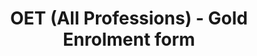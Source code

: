 ---
title: "OET (All Professions) - Gold Enrolment form"
draft: false
# page title background image
bg_image: "images/backgrounds/page-title.jpg"
# meta description
description : "OET (All Professions) for $221 - Gold Enrolment form"
---